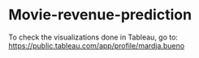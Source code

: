 # Movie-revenue-prediction

To check the visualizations done in Tableau, go to: https://public.tableau.com/app/profile/mardja.bueno
